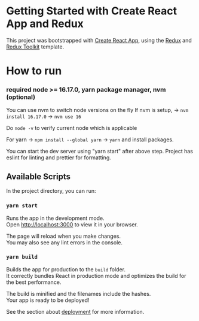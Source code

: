 # Getting Started with Create React App and Redux

This project was bootstrapped with [Create React App](https://github.com/facebook/create-react-app), using the [Redux](https://redux.js.org/) and [Redux Toolkit](https://redux-toolkit.js.org/) template.

# How to run

### required node >= 16.17.0, yarn package manager, nvm (optional)

You can use nvm to switch node versions on the fly
If nvm is setup,
-> `nvm install 16.17.0`
-> `nvm use 16`

Do `node -v` to verify current node which is applicable

For yarn -> `npm install --global yarn`
-> `yarn` and install packages.

You can start the dev server using "yarn start" after above step.
Project has eslint for linting and prettier for formatting.

## Available Scripts

In the project directory, you can run:

### `yarn start`

Runs the app in the development mode.\
Open [http://localhost:3000](http://localhost:3000) to view it in your browser.

The page will reload when you make changes.\
You may also see any lint errors in the console.

### `yarn build`

Builds the app for production to the `build` folder.\
It correctly bundles React in production mode and optimizes the build for the best performance.

The build is minified and the filenames include the hashes.\
Your app is ready to be deployed!

See the section about [deployment](https://facebook.github.io/create-react-app/docs/deployment) for more information.
